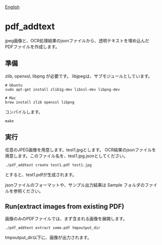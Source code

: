 [English](README.md)

# pdf_addtext
jpeg画像と、OCR処理結果のjsonファイルから、透明テキストを埋め込んだPDFファイルを作成します。

## 準備
zlib, openssl, libpng が必要です。
libjpegは、サブモジュールとしています。
```
# Ubuntu
sudo apt-get install zlib1g-dev libssl-dev libpng-dev

# Mac
brew install zlib openssl libpng
```

コンパイルします。
```
make
```

## 実行
任意のJPEG画像を用意します。test1.jpgとします。
OCR結果のjsonファイルを用意します。このファイル名を、test1.jpg.jsonとしてください。

```
./pdf_addtext create test1.pdf test1.jpg
```
とすると、test1.pdfが生成されます。

jsonファイルのフォーマットや、サンプル出力結果は Sample フォルダのファイルを参照ください。

## Run(extract images from existing PDF)
画像のみのPDFファイルでは、まず含まれる画像を展開します。

```
./pdf_addtext extract some.pdf tmpoutput_dir
```
tmpoutput_dir以下に、画像が出力されます。